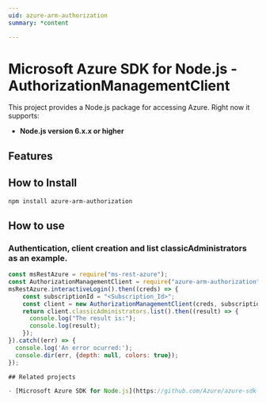 ```yaml
---
uid: azure-arm-authorization
summary: *content

---
```

# Microsoft Azure SDK for Node.js - AuthorizationManagementClient
This project provides a Node.js package for accessing Azure. Right now it supports:
- **Node.js version 6.x.x or higher**

## Features


## How to Install

```bash
npm install azure-arm-authorization
```

## How to use

### Authentication, client creation and list classicAdministrators as an example.

```javascript
const msRestAzure = require("ms-rest-azure");
const AuthorizationManagementClient = require("azure-arm-authorization");
msRestAzure.interactiveLogin().then((creds) => {
    const subscriptionId = "<Subscription_Id>";
    const client = new AuthorizationManagementClient(creds, subscriptionId);
    return client.classicAdministrators.list().then((result) => {
      console.log("The result is:");
      console.log(result);
    });
}).catch((err) => {
  console.log('An error ocurred:');
  console.dir(err, {depth: null, colors: true});
});

## Related projects

- [Microsoft Azure SDK for Node.js](https://github.com/Azure/azure-sdk-for-node)

